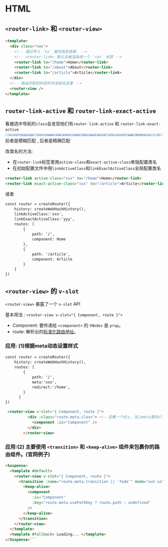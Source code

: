 # HTML
## `<router-link>` 和 `<router-view>`

```html
<template>
  <div class="nav">
    <!-- 通过传入 `to` 属性指定链接. -->
    <!-- <router-link> 默认会被渲染成一个 `<a>` 标签 -->
    <router-link to="/home">Home</router-link>
    <router-link to="/about">About</router-link>
    <router-link to="/article">Article</router-link>
  </div>
  <!-- 路由匹配到的组件将渲染在这里 -->
  <router-view />
</template>
```
## `router-link-active` 和 `router-link-exact-active`
看被选中导航的`class`会发现他们有`router-link-active` 和 `router-link-exact-active`
  ![图片](../.vuepress/public/images/active.png)
前者是模糊匹配 , 后者是精确匹配 


改类名的方法:
* 在`router-link`标签里用`active-class`和`exact-active-class`单独配置类名
* 在初始配置文件中用`linkActiveClass`和`linkExactActiveClass`全局配置类名
```html
<router-link active-class="xxx" to="/home">Home</router-link>
<router-link exact-active-class="xxx" to="/article">Article</router-link>
```
或者
```js{3,4}
const router = createRouter({
    history: createWebHashHistory(),
    linkActiveClass:'xxx',
    linkExactActiveClass:'yyy',    
    routes: [
        {
            path: '/',
            component: Home
        },
        {
            path: '/article',
            component: Article
        }
    ]
})
```
## `<router-view>` 的 `v-slot`
`<router-view>` 暴露了一个 `v-slot` API

基本用法 : `<router-view v-slot="{ Component, route }">`
* Component: 要传递给 `<component>` 的 `VNodes` 是 `prop`。
* route: 解析出的[标准化路由地址](https://router.vuejs.org/zh/api/#routelocationnormalized)。

### 应用: (1)根据meta动态设置样式
```js{6}
const router = createRouter({
    history: createWebHashHistory(),
    routes: [
        {
            path: '/',
            meta:'xxx',
            redirect:'/home',
        }
      ]
})
```
```html
 <router-view v-slot="{ Component, route }">
          <div :class="route.meta.class"> <!--包裹一个div, 加上meta里的class-->
            <component :is="Component" />
          </div>
        </router-view>
```
### 应用:(2) 主要使用 `<transition>` 和 `<keep-alive>` 组件来包裹你的路由组件。(官网例子)
```html
<Suspense>
  <template #default>
    <router-view v-slot="{ Component, route }">
      <transition :name="route.meta.transition || 'fade'" mode="out-in">
        <keep-alive>
          <component
            :is="Component"
            :key="route.meta.usePathKey ? route.path : undefined"
          />
        </keep-alive>
      </transition>
    </router-view>
  </template>
  <template #fallback> Loading... </template>
</Suspense>```

